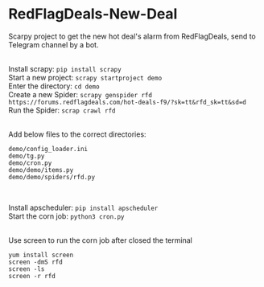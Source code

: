 # RedFlagDeals-New-Deal
Scarpy project to get the new hot deal's alarm from RedFlagDeals, send to Telegram channel by a bot.  
<br/>
  
Install scrapy: ```pip install scrapy```  
Start a new project: ```scrapy startproject demo```  
Enter the directory: ```cd demo```  
Create a new Spider: ```scrapy genspider rfd https://forums.redflagdeals.com/hot-deals-f9/?sk=tt&rfd_sk=tt&sd=d```  
Run the Spider: ```scrap crawl rfd```  
<br/>
  
Add below files to the correct directories:
```
demo/config_loader.ini
demo/tg.py
demo/cron.py
demo/demo/items.py
demo/demo/spiders/rfd.py
``` 
<br/>
  
Install apscheduler: ```pip install apscheduler```  
Start the corn job: ```python3 cron.py```  
<br/>
  
Use screen to run the corn job after closed the terminal
```
yum install screen
screen -dmS rfd
screen -ls
screen -r rfd
```
